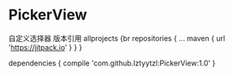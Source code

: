 # PickerView
自定义选择器
版本引用
allprojects {br
		repositories {
			...
			maven { url 'https://jitpack.io' }
		}
	}

dependencies {
        compile 'com.github.lztyytzl:PickerView:1.0'
    }
